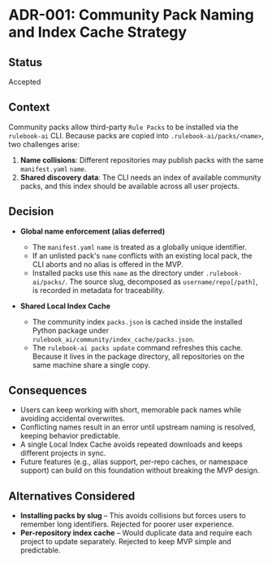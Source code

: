 # ADR-001: Community Pack Naming and Index Cache Strategy

## Status

Accepted

## Context

Community packs allow third-party `Rule Packs` to be installed via the `rulebook-ai` CLI. Because packs are copied into `.rulebook-ai/packs/<name>`, two challenges arise:

1. **Name collisions**: Different repositories may publish packs with the same `manifest.yaml` `name`.
2. **Shared discovery data**: The CLI needs an index of available community packs, and this index should be available across all user projects.

## Decision

* **Global name enforcement (alias deferred)**
  * The `manifest.yaml` `name` is treated as a globally unique identifier.
  * If an unlisted pack's `name` conflicts with an existing local pack, the CLI aborts and no alias is offered in the MVP.
  * Installed packs use this `name` as the directory under `.rulebook-ai/packs/`. The source slug, decomposed as `username/repo[/path]`, is recorded in metadata for traceability.

* **Shared Local Index Cache**
  * The community index `packs.json` is cached inside the installed Python package under `rulebook_ai/community/index_cache/packs.json`.
  * The `rulebook-ai packs update` command refreshes this cache. Because it lives in the package directory, all repositories on the same machine share a single copy.

## Consequences

* Users can keep working with short, memorable pack names while avoiding accidental overwrites.
* Conflicting names result in an error until upstream naming is resolved, keeping behavior predictable.
* A single Local Index Cache avoids repeated downloads and keeps different projects in sync.
* Future features (e.g., alias support, per-repo caches, or namespace support) can build on this foundation without breaking the MVP design.

## Alternatives Considered

* **Installing packs by slug** – This avoids collisions but forces users to remember long identifiers. Rejected for poorer user experience.
* **Per-repository index cache** – Would duplicate data and require each project to update separately. Rejected to keep MVP simple and predictable.


